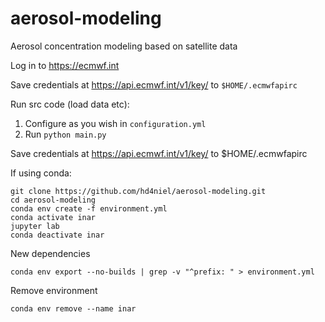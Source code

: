 # aerosol-modeling
Aerosol concentration modeling based on satellite data

Log in to https://ecmwf.int

Save credentials at https://api.ecmwf.int/v1/key/ to `$HOME/.ecmwfapirc`

Run src code (load data etc):
1. Configure as you wish in `configuration.yml`
2. Run `python main.py`

Save credentials at https://api.ecmwf.int/v1/key/ to $HOME/.ecmwfapirc

If using conda:
```
git clone https://github.com/hd4niel/aerosol-modeling.git
cd aerosol-modeling
conda env create -f environment.yml
conda activate inar
jupyter lab
conda deactivate inar
```
New dependencies
```
conda env export --no-builds | grep -v "^prefix: " > environment.yml
```
Remove environment
```
conda env remove --name inar
```
